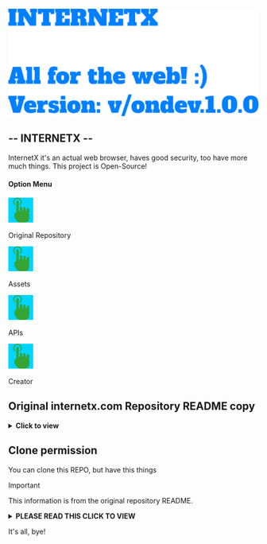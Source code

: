 <p align="center">
<img src="./ix.svg">
</p>

## -- INTERNETX --

InternetX it's an actual web browser, haves good security, too have more much things. This project is Open-Source!

#### Option Menu
<p align="left">
<a href="https://github.com/InternetX-browser/InternetX.com"><img src="https://raw.githubusercontent.com/InternetX-browser/ix_assets/refs/heads/main/assets/specials/icons8-button-50.png"/></a><p>Original Repository</p><a href="https://github.com/InternetX-browser/ix_assets"><img src="https://raw.githubusercontent.com/InternetX-browser/ix_assets/refs/heads/main/assets/specials/icons8-button-50.png"/></a><p>Assets</p><a href="https://github.com/InternetX-browser/ix_apis"><img src="https://raw.githubusercontent.com/InternetX-browser/ix_assets/refs/heads/main/assets/specials/icons8-button-50.png"/></a><p>APIs</p><a href="https://github.com/nico1monte"><img src="https://raw.githubusercontent.com/InternetX-browser/ix_assets/refs/heads/main/assets/specials/icons8-button-50.png"/></a><p>Creator</p>
</p>

## Original internetx.com Repository README copy

<details>
<summary><b>Click to view</b></summary>


# 🌐 InternetX 🔍 <img src="https://raw.githubusercontent.com/InternetX-browser/InternetX.com/b66c0d8de41209011c1d5114d458ccef7502f4a7/src/devtitle.svg">



InternetX it's an actual internet browser

## Potentials 💪🏻

Heres what this browser can do:

1. This browser have security on the sites.
- This site it's connected to the new project on the future
2. You can use it on your browser!
- It's how [google.com](https://google.com), you can visit it on the site. But this browser you can solo launch on the web.
3. Background GIFs
- You can upload and put on your background an GIF
4. Account System
- You can manage, create, edit and use your InternetX account.

## Clone repository 🤖

Yes, you can clone the InternetX's repository.

Execute with Git this command:

```git clone https://github.com/InternetX-browser/InternetX.com```

```
Contributors text deleted by: "This tab is updating much".
```

</details>

## Clone permission

You can clone this REPO, but have this things

> [!IMPORTANT]
> This information is from the original repository README.

<details>
<summary><b>PLEASE READ THIS CLICK TO VIEW</b></summary>

Yes, you can clone the InternetX's repository.

Execute with Git this command:

```git clone https://github.com/InternetX-browser/InternetX.com```

> [!NOTE]
> The other information is solo for this repo.


1. If you clone this repository, please read the rules:
- 1. Don't publish your password, your name and other from the other repository
- 2. With this repository you can make that you want, but you can't use the normal assets.
- 3. It's your repository now, Use!
2. If you are an contributor from the other repository, don't make this things:
- 1. Don't say users password, name and other
- 2. Don't make things that it's not for an browser.
- 3. Make or update things that exist.
</details>

It's all, bye!

